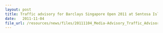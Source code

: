 ```yaml
---
layout: post
title: Traffic advisory for Barclays Singapore Open 2011 at Sentosa Island
date:   2011-11-04
file_url: /resources/news/files/20111104_Media-Advisory_Traffic_Advisory_for_Barclays_Singapore_Open_2011_at_Sentosa_Island.pdf
---
```

